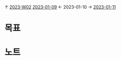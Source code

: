 
↑ [2023-W02](2023-W02.md)
[2023-01-09](2023-01-09.md) ← 2023-01-10 → [2023-01-11](2023-01-11.md)


# 목표



# 노트




